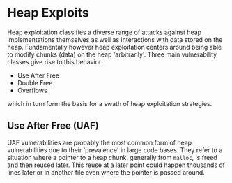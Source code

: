 # Heap Exploits

Heap exploitation classifies a diverse range of attacks against heap implementations themselves as well as interactions with data stored on the heap. Fundamentally however heap exploitation centers around being able to modify chunks (data) on the heap 'arbitrarily'. Three main vulnerability classes give rise to this behavior:

+ Use After Free
+ Double Free
+ Overflows

which in turn form the basis for a swath of heap exploitation strategies.

## Use After Free (UAF)

UAF vulnerabilities are probably the most common form of heap vulnerabilities due to their 'prevalence' in large code bases. They refer to a situation where a pointer to a heap chunk, generally from `malloc`, is freed and then reused later. This reuse at a later point could happen thousands of lines later or in another file even where the pointer is passed around.

